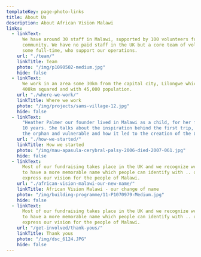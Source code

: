 ```yaml
---
templateKey: page-photo-links
title: About Us
description: About African Vision Malawi
links:
  - linkText:
      We have around 30 staff in Malawi, supported by 100 volunteers from the
      community. We have no paid staff in the UK but a core team of volunteers and trustees,
      some full-time, who support our operations.
    url: "./team/"
    linkTitle: Team
    photo: "/img/p1090502-medium.jpg"
    hide: false
  - linkText:
      We work in an area some 30km from the capital city, Lilongwe which is
      400km squared and with 45,000 population.
    url: "./where-we-work/"
    linkTitle: Where we work
    photo: "/img/projects/sams-village-12.jpg"
    hide: false
  - linkText:
      "Heather Palmer our founder lived in Malawi as a child, for her first
      10 years. She talks about the inspiration behind the first trip, the plight of
      the orphan and vulnerable and how it led to the creation of the Landirani Trust.  "
    url: "./how-we-started/"
    linkTitle: How we started
    photo: "/img/mau-apasula-cerybral-palsy-2006-died-2007-061.jpg"
    hide: false
  - linkText:
      Most of our fundraising takes place in the UK and we recognize we need
      to have a more memorable name which people can identify with .. one which will
      express our vision for the people of Malawi.
    url: "./african-vision-malawi-our-new-name/"
    linkTitle: African Vision Malawi - our change of name
    photo: "/img/building-programme/11-P1070979-Medium.jpg"
    hide: false
  - linkText:
      Most of our fundraising takes place in the UK and we recognize we need
      to have a more memorable name which people can identify with .. one which will
      express our vision for the people of Malawi.
    url: "/get-involved/thank-yous/"
    linkTitle: Thank yous
    photo: "/img/dsc_6124.JPG"
    hide: false
---
```

